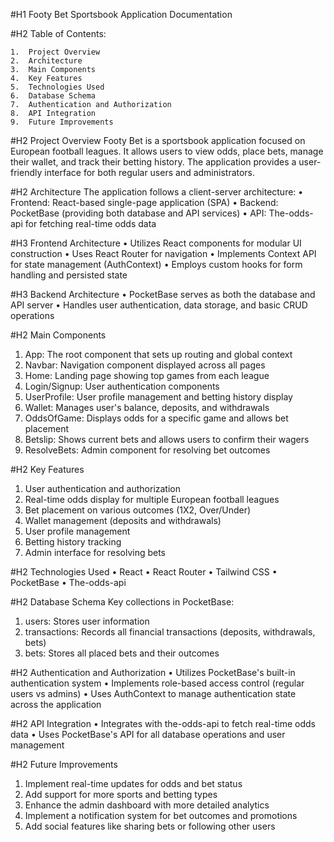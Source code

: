 #H1 Footy Bet Sportsbook Application Documentation

#H2 Table of Contents:

    1.	Project Overview
    2.	Architecture
    3.	Main Components
    4.	Key Features
    5.	Technologies Used
    6.	Database Schema
    7.	Authentication and Authorization
    8.	API Integration
    9.	Future Improvements

    
#H2 Project Overview
Footy Bet is a sportsbook application focused on European football leagues. It allows users to view odds, place bets, manage their wallet, and track their betting history. The application provides a user-friendly interface for both regular users and administrators.

#H2 Architecture
The application follows a client-server architecture:
•	Frontend: React-based single-page application (SPA)
•	Backend: PocketBase (providing both database and API services)
•	API: The-odds-api for fetching real-time odds data

#H3 Frontend Architecture
•	Utilizes React components for modular UI construction
•	Uses React Router for navigation
•	Implements Context API for state management (AuthContext)
•	Employs custom hooks for form handling and persisted state

#H3 Backend Architecture
•	PocketBase serves as both the database and API server
•	Handles user authentication, data storage, and basic CRUD operations

#H2 Main Components
1.	App: The root component that sets up routing and global context
2.	Navbar: Navigation component displayed across all pages
3.	Home: Landing page showing top games from each league
4.	Login/Signup: User authentication components
5.	UserProfile: User profile management and betting history display
6.	Wallet: Manages user's balance, deposits, and withdrawals
7.	OddsOfGame: Displays odds for a specific game and allows bet placement
8.	Betslip: Shows current bets and allows users to confirm their wagers
9.	ResolveBets: Admin component for resolving bet outcomes
    
#H2 Key Features
1.	User authentication and authorization
2.	Real-time odds display for multiple European football leagues
3.	Bet placement on various outcomes (1X2, Over/Under)
4.	Wallet management (deposits and withdrawals)
5.	User profile management
6.	Betting history tracking
7.	Admin interface for resolving bets

#H2 Technologies Used
•	React
•	React Router
•	Tailwind CSS
•	PocketBase
•	The-odds-api

#H2 Database Schema
Key collections in PocketBase:
1.	users: Stores user information
2.	transactions: Records all financial transactions (deposits, withdrawals, bets)
3.	bets: Stores all placed bets and their outcomes

#H2 Authentication and Authorization
•	Utilizes PocketBase's built-in authentication system
•	Implements role-based access control (regular users vs admins)
•	Uses AuthContext to manage authentication state across the application

#H2 API Integration
•	Integrates with the-odds-api to fetch real-time odds data
•	Uses PocketBase's API for all database operations and user management

#H2 Future Improvements
1.	Implement real-time updates for odds and bet status
2.	Add support for more sports and betting types
3.	Enhance the admin dashboard with more detailed analytics
4.	Implement a notification system for bet outcomes and promotions
5.	Add social features like sharing bets or following other users
